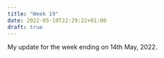 ```yaml
---
title: "Week 19"
date: 2022-05-10T22:29:22+01:00
draft: true
---
```

My update for the week ending on 14th May, 2022.
